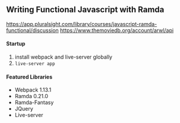 ## Writing Functional Javascript with Ramda

https://app.pluralsight.com/library/courses/javascript-ramda-functional/discussion 
https://www.themoviedb.org/account/arwl/api 

#### Startup 
1. install webpack and live-server globally 
2. `live-server app`

#### Featured Libraries 
- Webpack 1.13.1
- Ramda 0.21.0
- Ramda-Fantasy 
- JQuery 
- Live-server 
